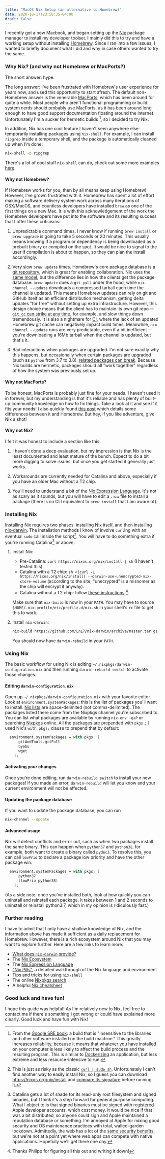 ```yaml
---
title: "MacOS Nix Setup (an alternative to Homebrew)"
date: 2020-10-17T23:58:35-04:00
draft: false
---
```


I recently got a new Macbook, and began setting up the [Nix][nix] package manager to
install my developer toolset. I mainly did this to try and have a working setup without
installing [Homebrew][homebrew]. Since I ran into a few issues, I wanted to briefly
document what I did and why in case others wanted to try the same.

### Why Nix? (and why not Homebrew or MacPorts?)

The short answer: hype.

The long answer: I've been frustrated with Homebrew's user experience for years now, and
used this opportunity to start afresh. The default non-Homebrew answer is the venerable
[MacPorts][macports], which has been around for quite a while. Most people who aren't
functional programming or build system nerds should probably use MacPorts, as it has been
around long enough to have good support documentation floating around the internet.
Unfortunately I'm a sucker for hermetic builds [^hermetic-explain], so I decided to try
Nix.

In addition, Nix has one cool feature I haven't seen anywhere else: temporarily installing
packages using `nix-shell`. For example, I can install `ripgrep` inside a temporary shell,
and the package is automatically cleaned up when I'm done:

```sh
nix-shell -p ripgrep
```

There's a lot of cool stuff `nix-shell` can do, check out some more examples
[here][nix-shell].

#### Why not Homebrew?

If Homebrew works for you, then by all means keep using Homebrew! However, I've grown
frustrated with it. Homebrew has spent a lot of effort making a software delivery system
work across many iterations of OSX/MacOS, and countless developers have installed `brew`
as one of the first things on a new Mac. It is with this acknowledgement of the work the
Homebrew developers have put into the software and its resulting success that I offer
these criticisms:

1. Unpredictable command times. I never know if running `brew install` or `brew upgrade`
    is going to take 5 seconds or 20 minutes. This usually means knowing if a program or
    dependency is being downloaded as a prebuilt binary or compiled on the spot. It would
    be nice to signal to the user if compilation is about to happen, so they can plan the
    install accordingly.

2. Very slow `brew update` times. Homebrew's core package database is a
    [git repository][homebrew-core], which is great for enabling collaboration. Nix uses
    the [same model][nixpkgs], but the difference lies in how the clients get the package
    database: `brew update` does a `git pull` under the hood, while `nix-channel --update`
    downloads a compressed tarball each time the channel is updated. This means Homebrew
    updates can rely on git and GitHub itself as an efficient distribution mechanism,
    getting delta updates "for free" without setting up extra infrastructure. However, 
    this design choice means that the client has to maintain its own git repo --
    [`git gc` can strike at any time][homebrew-git-gc], for example, and slow things down
    tremendously. It is also a nightmare for [CI][homebrew-on-travis], where the lack of
    an updated Homebrew git cache can negatively impact build times. Meanwhile,
    `nix-channel --update` runs are very predictable, even if a bit inefficient -- you're
    downloading a 16Mb tarball when the channel is updated, but that's it.

3. Bad interactions when packages are upgraded. I'm not sure exactly why this happens, but
    occasionally when certain packages are upgraded (such as `python` from 3.7 to 3.8),
    [related packages can break][homebrew-python-pipenv]. Because Nix builds are hermetic,
    packages should all "work together" regardless of how the system was previously set
    up.

#### Why not MacPorts?

To be honest, MacPorts is probably just fine for your needs. I haven't used it in forever,
but my understanding is that it's reliable and has plenty of built-up community knowledge
on how to fix things. Take a look at it and see if it fits your needs! I also quickly 
found [this post][macports-vs-homebrew] which details some differences between it and
Homebrew. But hey, if you like adventure, give Nix a shot!

#### Why not Nix?

I felt it was honest to include a section like this.

1. I haven't done a deep evaluation, but my impression is that Nix is the least documented
    and least mature of the bunch. Expect to do a bit more digging to solve issues, but
    once you get started it generally just works.

2. Workarounds are currently needed for Catalina and above, especially if you have an
    older Mac without a T2 chip.

3. You'll need to understand a bit of the [Nix Expression Language][nix-expression]. It's
    not as scary as it sounds, but you will have to edit a `.nix` file to install a
    package (there is no CLI equivalent to `brew install` that I am aware of).

### Installing Nix

Installing Nix requires two phases: installing Nix itself, and then installing
[nix-darwin][nix-darwin]. The installation methods I know of involve `curl`ing with an
eventual `sudo` call inside the script[^yeehaw]. You will have to do something extra if
you're running Catalina[^catalina] or above.

1. Install Nix:
    * Pre-Catalina: `curl https://nixos.org/nix/install | sh` (I haven't tested this).
    * Catalina with a T2 chip: `sh <(curl -L https://nixos.org/nix/install) --darwin-use-unencrypted-nix-store-volume`
        (according to the site, "unecrypted" is a misnomer as the chip will encrypt it
        anyway).
    * Catalina without a T2 chip: follow [these instructions][catalina-without-t2]
      [^thanks].

    Make sure that `nix-build` is now in your `PATH`. You may have to source 
    `$HOME/.nix-profile/etc/profile.d/nix.sh` in your shell's `rc` file to get this to
    work.

2. Install `nix-darwin`: 
    ```sh
    nix-build https://github.com/LnL7/nix-darwin/archive/master.tar.gz -A installer ./result/bin/darwin-installer
    ```

    You should now have `darwin-rebuild` in your `PATH`.

### Using Nix

The basic workflow for using Nix is editing `~/.nixpkgs/darwin-configuration.nix` and then
running `darwin-rebuild switch` to activate those changes.

#### Editing `darwin-configuration.nix`

Open up `~/.nixpkgs/darwin-configuration.nix` with your favorite editor. Look at
`environment.systemPackages`: this is the list of packages you'll want to install.
[Nix lists][nix-lists] are space-delimited (not comma-delimited). The packages listed
there come from the Nixpkgs channel you're subscribed to. You can list what packages are
available by running `nix-env -qaP` or searching [Nixpkgs][nixpkgs-search] online. All the
packages are prepended with `pkgs.`; I used Nix's `with pkgs;` clause to prepend that by
default:

```nix
  environment.systemPackages = with pkgs; [
      gitAndTools.gitFull
      byobu
      wget
    ];
```

#### Activating your changes

Once you're done editing, run `darwin-rebuild switch` to install your new packages! If you
made an error, `darwin-rebuild` will let you know and your current environment will not be
affected.

#### Updating the package database

If you want to update the package database, you can run

```sh
nix-channel --update
```

#### Advanced usage

Nix will detect conflicts and error out, such as when two packages install the same
binary. This can happen when `python37` and `python38`, for example, both want to create a
binary called `pydoc3`. To resolve this, you can call `lowPrio` to declare a package low
priority and have the other package win.

```nix
  environment.systemPackages = with pkgs; [
      python37
      (lowPrio python38)
    ];
```

(As a side note: once you've installed both, look at how quickly you can uninstall and
reinstall each package. It takes between 1 and 2 seconds to uninstall or reinstall
python3.7, which in my opinion is ridiculously fast.)

### Further reading

I have to admit that I only have a shallow knowledge of Nix, and the information above
has made it sufficient as a daily replacement for Homebrew. However, there is a rich
ecosystem around Nix that you may want to explore further. Here are a few links to learn
more:

* [What does `nix-darwin` provide?][nix-darwin-explanation]
* The [Nix Ecosystem][nix-ecosystem]
* The [Nix Expression Language][nix-expression]
* ["Nix Pills"][nix-pills], a detailed walkthrough of the Nix language and environment
* Tips and tricks for using [`nix-shell`][nix-shell]
* The online [Nixpkgs search][nixpkgs-search]
* A helpful [Nix cheatsheet][nix-cheatsheet]

### Good luck and have fun!

I hope this guide was helpful! As I'm relatively new to Nix, feel free to contact me if
there's something I got wrong or could have explained more clearly. Good luck and have fun
with Nix!


[^catalina]: Catalina gets a lot of shade for its read-only root filesystem and signed
    binaries, but I think it's a step forward for general purpose computing. What I object
    to is that signed binaries must be signed with registered Apple developer accounts,
    which cost money. It would be nice if that was a bit distributed, so anyone could sign
    and Apple maintained a reputation database or something. I'm annoyed at Apple for
    mixing good security and OS maintenance practices with total, walled-garden lockdown.
    Admittedly, the web has a lot of the [same security benefits][web], but we're not at a
    point yet where web apps can compete with native applications. Hopefully we'll get
    there one day.

[^hermetic-explain]: From the [Google SRE book][sre-book]: a build that is "insensitive to
    the libraries and other software installed on the build machine." This greatly
    increases reliability, because it means that whatever you have installed on your
    computer is less likely to affect the build process and the resulting program. This is
    similar to [Dockerizing][docker] an application, but less extreme and less
    resource-intensive to run.

[^thanks]: Thanks Philipp for figuring all this out and writing it down!

[^yeehaw]: This is just as risky as the classic [`curl | sudo sh`][curl-sudo].
    Unfortunately I can't find another way to easily install Nix, so I guess you can
    download https://nixos.org/nix/install and [compare its signature][install-sig] before
    running it.

[catalina-without-t2]: https://www.philipp.haussleiter.de/2020/04/fixing-nix-setup-on-macos-catalina/
[curl-sudo]: https://stackoverflow.com/questions/29382739/why-using-curl-sudo-sh-is-not-advised
[docker]: https://www.docker.com/
[homebrew-core]: https://github.com/Homebrew/homebrew-core
[homebrew-git-gc]: https://github.com/Homebrew/brew/issues/4755#issuecomment-416572560
[homebrew-on-travis]: https://discourse.brew.sh/t/best-practice-for-homebrew-on-travis-brew-update-is-5min-to-build-time/5215
[homebrew-python-pipenv]: https://discourse.brew.sh/t/homebrew-updating-major-python-version-breaks-a-lot-of-things-on-my-system/8545
[homebrew]: https://brew.sh/
[install-sig]: https://nixos.org/guides/nix-pills/install-on-your-running-system.html#idm140737320801568
[macports-vs-homebrew]: https://saagarjha.com/blog/2019/04/26/thoughts-on-macos-package-managers/
[macports]: https://www.macports.org/
[nix-cheatsheet]: https://nixos.wiki/wiki/Cheatsheet
[nix-darwin-explanation]: https://stackoverflow.com/questions/53335308/what-does-nix-darwin-provide
[nix-darwin]: https://github.com/LnL7/nix-darwin
[nix-ecosystem]: https://nixos.wiki/wiki/Nix_Ecosystem
[nix-expression]: https://nixos.wiki/wiki/Nix_Expression_Language
[nix-lists]: https://nixos.org/guides/nix-pills/basics-of-language.html#idm140737320584496
[nix-pills]: https://nixos.org/guides/nix-pills/index.html
[nix-shell]: https://ghedam.at/15978/an-introduction-to-nix-shell
[nix]: https://nixos.org/
[nixpkgs-search]: https://search.nixos.org/packages
[nixpkgs]: https://github.com/NixOS/nixpkgs
[sre-book]: https://landing.google.com/sre/sre-book/chapters/release-engineering/
[web]: https://xkcd.com/1367/
